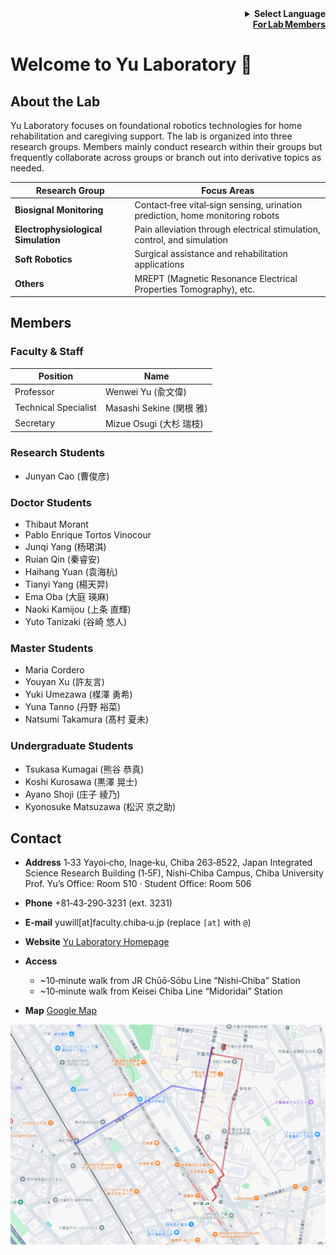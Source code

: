 <!-- Language selector -->

<div align="right">
  <details>
    <summary><strong>Select Language</strong></summary>
    <p>
      <strong>English</strong><br>
      <a href="README.ja.md">日本語</a><br>
      <a href="README.zh.md">中文</a>
    </p>
  </details>
</div>
<div align="right"><a href="README_internal.md"><strong>For Lab Members</strong></a></div>

# Welcome to Yu Laboratory 🎉

## About the Lab

Yu Laboratory focuses on foundational robotics technologies for home rehabilitation and caregiving support. The lab is organized into three research groups. Members mainly conduct research within their groups but frequently collaborate across groups or branch out into derivative topics as needed.

| Research Group                      | Focus Areas                                                                   |
| ----------------------------------- | ----------------------------------------------------------------------------- |
| **Biosignal Monitoring**            | Contact‑free vital‑sign sensing, urination prediction, home monitoring robots |
| **Electrophysiological Simulation** | Pain alleviation through electrical stimulation, control, and simulation      |
| **Soft Robotics**                   | Surgical assistance and rehabilitation applications                           |
| **Others**                          | MREPT (Magnetic Resonance Electrical Properties Tomography), etc.             |

## Members

### Faculty & Staff

| Position             | Name                  |
| -------------------- | --------------------- |
| Professor            | Wenwei Yu (兪文偉)       |
| Technical Specialist | Masashi Sekine (関根 雅) |
| Secretary            | Mizue Osugi (大杉 瑞枝)   |

###  Research Students

* Junyan Cao (曹俊彦)

### Doctor Students

* Thibaut Morant
* Pablo Enrique Tortos Vinocour
* Junqi Yang (杨珺淇)
* Ruian Qin (秦睿安)
* Haihang Yuan (袁海杭)
* Tianyi Yang (楊天羿)
* Ema Oba (大庭 瑛麻)
* Naoki Kamijou (上条 直輝)
* Yuto Tanizaki (谷崎 悠人)
  
### Master Students

* Maria Cordero
* Youyan Xu (許友言)
* Yuki Umezawa (楳澤 勇希)
* Yuna Tanno (丹野 裕菜)
* Natsumi Takamura (髙村 夏未)

### Undergraduate Students

* Tsukasa Kumagai (熊谷 恭真)
* Koshi Kurosawa (黒澤 晃士)
* Ayano Shoji (庄子 綾乃)
* Kyonosuke Matsuzawa (松沢 京之助)

## Contact

* **Address**
  1‑33 Yayoi‑cho, Inage‑ku, Chiba 263‑8522, Japan
  Integrated Science Research Building (1‑5F), Nishi‑Chiba Campus, Chiba University
  Prof. Yu’s Office: Room 510 · Student Office: Room 506
* **Phone** +81‑43‑290‑3231 (ext. 3231)
* **E‑mail** yuwill\[at]faculty.chiba‑u.jp (replace `[at]` with `@`)
* **Website** [Yu Laboratory Homepage](https://www.tms.chiba-u.jp/~yu/)
* **Access**

  * \~10‑minute walk from JR Chūō‑Sōbu Line “Nishi‑Chiba” Station
  * \~10‑minute walk from Keisei Chiba Line “Midoridai” Station
* **Map** [Google Map](https://www.google.com/maps/d/u/0/viewer?mid=12scAzojhL9GfQjTKM94JG1AZhD0&femb=1&ll=35.625353043057785%2C140.10115050000002&z=17)
<img src="../docs/img/yu_lab_access.png?raw=true" alt="Walking routes from Nishi‑Chiba and Midoridai Stations to Yu Laboratory" width="600" />
